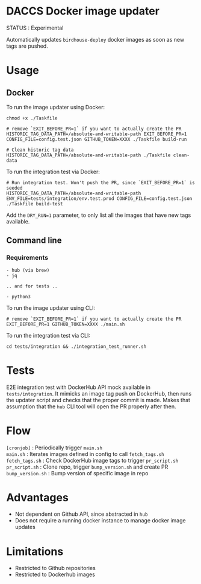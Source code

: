 # DACCS Docker image updater


STATUS : Experimental

Automatically updates `birdhouse-deploy` docker images as soon as new tags are pushed.


# Usage

## Docker

To run the image updater using Docker:

```
chmod +x ./Taskfile

# remove `EXIT_BEFORE_PR=1` if you want to actually create the PR
HISTORIC_TAG_DATA_PATH=/absolute-and-writable-path EXIT_BEFORE_PR=1 CONFIG_FILE=config.test.json GITHUB_TOKEN=XXXX ./Taskfile build-run

# Clean historic tag data
HISTORIC_TAG_DATA_PATH=/absolute-and-writable-path ./Taskfile clean-data
```

To run the integration test via Docker:

```
# Run integration test. Won't push the PR, since `EXIT_BEFORE_PR=1` is seeded
HISTORIC_TAG_DATA_PATH=/absolute-and-writable-path ENV_FILE=tests/integration/env.test.prod CONFIG_FILE=config.test.json ./Taskfile build-test
```

Add the `DRY_RUN=1` parameter, to only list all the images that have new tags available.



## Command line

### Requirements

```
- hub (via brew)
- jq

.. and for tests ..

- python3
```

To run the image updater using CLI:

```
# remove `EXIT_BEFORE_PR=1` if you want to actually create the PR
EXIT_BEFORE_PR=1 GITHUB_TOKEN=XXXX ./main.sh
```

To run the integration test via CLI:

```
cd tests/integration && ./integration_test_runner.sh
```


# Tests

E2E integration test with DockerHub API mock available in `tests/integration`.
It mimicks an image tag push on DockerHub, then runs the updater script and checks that the proper commit is made.
Makes that assumption that the `hub` CLI tool will open the PR properly after then.


# Flow


`[cronjob]` : Periodically trigger `main.sh`
<br>
`main.sh` : Iterates images defined in config to call `fetch_tags.sh`
<br>
`fetch_tags.sh` : Check DockerHub image tags to trigger `pr_script.sh`
<br>
`pr_script.sh` : Clone repo, trigger `bump_version.sh` and create PR
<br>
`bump_version.sh` : Bump version of specific image in repo


# Advantages

- Not dependent on Github API, since abstracted in `hub`
- Does not require a running docker instance to manage docker image updates


# Limitations

- Restricted to Github repositories
- Restricted to Dockerhub images
